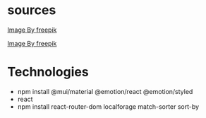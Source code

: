 # sources
<a href="https://www.freepik.com/free-ai-image/digital-lavender-natural-landscape_48115243.htm#fromView=search&term=nature&page=1&position=31&track=ais_ai_generated&regularType=ai">Image By freepik</a>

<a href="https://www.freepik.com/free-ai-image/beautiful-floral-field_65640768.htm#fromView=search&term=nature&page=1&position=15&track=ais_ai_generated&regularType=ai">Image By freepik</a>


# Technologies

* npm install @mui/material @emotion/react @emotion/styled
* react
* npm install react-router-dom localforage match-sorter sort-by